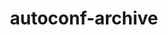 ---
title: "autoconf-archive"
layout: cache
categories: [package, develop-2023-11-05]
meta: {"versions": ["2023.02.20"], "compilers": ["gcc@=11.1.0", "gcc@=11.4.0", "gcc@=7.3.1", "gcc@=7.5.0", "gcc@=9.4.0", "oneapi@=2023.2.0"], "oss": ["amzn2", "ubuntu18.04", "ubuntu20.04", "ubuntu22.04"], "platforms": ["linux"], "targets": ["aarch64", "neoverse_n1", "neoverse_v1", "ppc64le", "x86_64_v3"], "stacks": ["aws-isc", "aws-isc-aarch64", "data-vis-sdk", "e4s", "e4s-neoverse_v1", "e4s-oneapi", "e4s-power", "radiuss", "root", "tutorial"], "num_specs": 10, "num_specs_by_stack": {"root": 10, "aws-isc-aarch64": 2, "aws-isc": 1, "radiuss": 1, "e4s-neoverse_v1": 1, "e4s-power": 1, "data-vis-sdk": 1, "e4s": 1, "e4s-oneapi": 1, "tutorial": 1}}
spec_details: [{"hash": "yrzatqb2btq6dh3m52l6fpoub3tlxcx2", "compiler": "gcc@=7.3.1", "versions": ["2023.02.20"], "os": "amzn2", "platform": "linux", "target": "aarch64", "variants": ["build_system=autotools"], "stacks": ["root", "aws-isc-aarch64"], "size": "-", "tarball": "https://binaries.spack.io/releases/develop-2023-11-05/build_cache/linux-amzn2-aarch64/gcc-7.3.1/autoconf-archive-2023.02.20/linux-amzn2-aarch64-gcc-7.3.1-autoconf-archive-2023.02.20-yrzatqb2btq6dh3m52l6fpoub3tlxcx2.spack"}, {"hash": "nhhtafg3mo3bcsncrphuvlchpnzffcei", "compiler": "gcc@=7.3.1", "versions": ["2023.02.20"], "os": "amzn2", "platform": "linux", "target": "neoverse_n1", "variants": ["build_system=autotools"], "stacks": ["root", "aws-isc-aarch64"], "size": "-", "tarball": "https://binaries.spack.io/releases/develop-2023-11-05/build_cache/linux-amzn2-neoverse_n1/gcc-7.3.1/autoconf-archive-2023.02.20/linux-amzn2-neoverse_n1-gcc-7.3.1-autoconf-archive-2023.02.20-nhhtafg3mo3bcsncrphuvlchpnzffcei.spack"}, {"hash": "e7lzcqrryi22aatrdlt7lakbieaqzrgu", "compiler": "gcc@=7.3.1", "versions": ["2023.02.20"], "os": "amzn2", "platform": "linux", "target": "x86_64_v3", "variants": ["build_system=autotools"], "stacks": ["aws-isc", "root"], "size": "-", "tarball": "https://binaries.spack.io/releases/develop-2023-11-05/build_cache/linux-amzn2-x86_64_v3/gcc-7.3.1/autoconf-archive-2023.02.20/linux-amzn2-x86_64_v3-gcc-7.3.1-autoconf-archive-2023.02.20-e7lzcqrryi22aatrdlt7lakbieaqzrgu.spack"}, {"hash": "ofzulmmz43xzczhasj65xhtqlt3lr6bs", "compiler": "gcc@=7.5.0", "versions": ["2023.02.20"], "os": "ubuntu18.04", "platform": "linux", "target": "x86_64_v3", "variants": ["build_system=autotools"], "stacks": ["root", "radiuss"], "size": "-", "tarball": "https://binaries.spack.io/releases/develop-2023-11-05/build_cache/linux-ubuntu18.04-x86_64_v3/gcc-7.5.0/autoconf-archive-2023.02.20/linux-ubuntu18.04-x86_64_v3-gcc-7.5.0-autoconf-archive-2023.02.20-ofzulmmz43xzczhasj65xhtqlt3lr6bs.spack"}, {"hash": "2oovyahgsjafsgnc5sxowd4yvwzpoqlf", "compiler": "gcc@=11.4.0", "versions": ["2023.02.20"], "os": "ubuntu20.04", "platform": "linux", "target": "neoverse_v1", "variants": ["build_system=autotools"], "stacks": ["root", "e4s-neoverse_v1"], "size": "-", "tarball": "https://binaries.spack.io/releases/develop-2023-11-05/build_cache/linux-ubuntu20.04-neoverse_v1/gcc-11.4.0/autoconf-archive-2023.02.20/linux-ubuntu20.04-neoverse_v1-gcc-11.4.0-autoconf-archive-2023.02.20-2oovyahgsjafsgnc5sxowd4yvwzpoqlf.spack"}, {"hash": "xxzxl4xr5j2xryd7yh6rs2hqdftq6q6s", "compiler": "gcc@=9.4.0", "versions": ["2023.02.20"], "os": "ubuntu20.04", "platform": "linux", "target": "ppc64le", "variants": ["build_system=autotools"], "stacks": ["e4s-power", "root"], "size": "-", "tarball": "https://binaries.spack.io/releases/develop-2023-11-05/build_cache/linux-ubuntu20.04-ppc64le/gcc-9.4.0/autoconf-archive-2023.02.20/linux-ubuntu20.04-ppc64le-gcc-9.4.0-autoconf-archive-2023.02.20-xxzxl4xr5j2xryd7yh6rs2hqdftq6q6s.spack"}, {"hash": "nqdqd6wjobrsgxzel5ire67cfgpparjm", "compiler": "gcc@=11.1.0", "versions": ["2023.02.20"], "os": "ubuntu20.04", "platform": "linux", "target": "x86_64_v3", "variants": ["build_system=autotools"], "stacks": ["root", "data-vis-sdk"], "size": "-", "tarball": "https://binaries.spack.io/releases/develop-2023-11-05/build_cache/linux-ubuntu20.04-x86_64_v3/gcc-11.1.0/autoconf-archive-2023.02.20/linux-ubuntu20.04-x86_64_v3-gcc-11.1.0-autoconf-archive-2023.02.20-nqdqd6wjobrsgxzel5ire67cfgpparjm.spack"}, {"hash": "wuqc6cvfy3k5di73v6a7q4tj64qtdcra", "compiler": "gcc@=11.4.0", "versions": ["2023.02.20"], "os": "ubuntu20.04", "platform": "linux", "target": "x86_64_v3", "variants": ["build_system=autotools"], "stacks": ["e4s", "root"], "size": "-", "tarball": "https://binaries.spack.io/releases/develop-2023-11-05/build_cache/linux-ubuntu20.04-x86_64_v3/gcc-11.4.0/autoconf-archive-2023.02.20/linux-ubuntu20.04-x86_64_v3-gcc-11.4.0-autoconf-archive-2023.02.20-wuqc6cvfy3k5di73v6a7q4tj64qtdcra.spack"}, {"hash": "2inobmss2rtokseeio6zjv3v6j23zo3m", "compiler": "oneapi@=2023.2.0", "versions": ["2023.02.20"], "os": "ubuntu20.04", "platform": "linux", "target": "x86_64_v3", "variants": ["build_system=autotools"], "stacks": ["root", "e4s-oneapi"], "size": "-", "tarball": "https://binaries.spack.io/releases/develop-2023-11-05/build_cache/linux-ubuntu20.04-x86_64_v3/oneapi-2023.2.0/autoconf-archive-2023.02.20/linux-ubuntu20.04-x86_64_v3-oneapi-2023.2.0-autoconf-archive-2023.02.20-2inobmss2rtokseeio6zjv3v6j23zo3m.spack"}, {"hash": "4wbogd6h4jop5ktv44amjnwgadxs4x7s", "compiler": "gcc@=11.4.0", "versions": ["2023.02.20"], "os": "ubuntu22.04", "platform": "linux", "target": "x86_64_v3", "variants": ["build_system=autotools"], "stacks": ["root", "tutorial"], "size": "-", "tarball": "https://binaries.spack.io/releases/develop-2023-11-05/build_cache/linux-ubuntu22.04-x86_64_v3/gcc-11.4.0/autoconf-archive-2023.02.20/linux-ubuntu22.04-x86_64_v3-gcc-11.4.0-autoconf-archive-2023.02.20-4wbogd6h4jop5ktv44amjnwgadxs4x7s.spack"}]
---